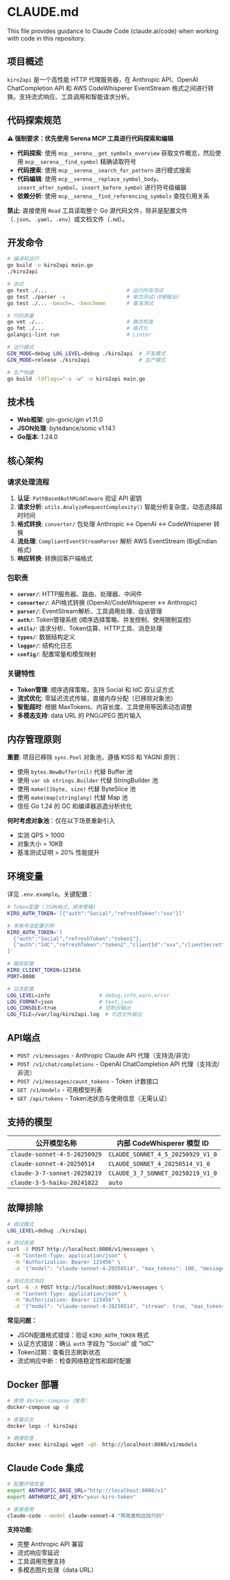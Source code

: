 # CLAUDE.md

This file provides guidance to Claude Code (claude.ai/code) when working with code in this repository.

## 项目概述

`kiro2api` 是一个高性能 HTTP 代理服务器，在 Anthropic API、OpenAI ChatCompletion API 和 AWS CodeWhisperer EventStream 格式之间进行转换。支持流式响应、工具调用和智能请求分析。

## 代码探索规范

**⚠️ 强制要求：优先使用 Serena MCP 工具进行代码探索和编辑**

- **代码探索**: 使用 `mcp__serena__get_symbols_overview` 获取文件概览，然后使用 `mcp__serena__find_symbol` 精确读取符号
- **代码搜索**: 使用 `mcp__serena__search_for_pattern` 进行模式搜索
- **代码编辑**: 使用 `mcp__serena__replace_symbol_body`、`insert_after_symbol`、`insert_before_symbol` 进行符号级编辑
- **依赖分析**: 使用 `mcp__serena__find_referencing_symbols` 查找引用关系

**禁止**: 直接使用 `Read` 工具读取整个 Go 源代码文件，除非是配置文件（`.json`、`.yaml`、`.env`）或文档文件（`.md`）。

## 开发命令

```bash
# 编译和运行
go build -o kiro2api main.go
./kiro2api

# 测试
go test ./...                          # 运行所有测试
go test ./parser -v                    # 单包测试(详细输出)
go test ./... -bench=. -benchmem       # 基准测试

# 代码质量
go vet ./...                           # 静态检查
go fmt ./...                           # 格式化
golangci-lint run                      # Linter

# 运行模式
GIN_MODE=debug LOG_LEVEL=debug ./kiro2api  # 开发模式
GIN_MODE=release ./kiro2api                # 生产模式

# 生产构建
go build -ldflags="-s -w" -o kiro2api main.go
```

## 技术栈

- **Web框架**: gin-gonic/gin v1.11.0
- **JSON处理**: bytedance/sonic v1.14.1
- **Go版本**: 1.24.0

## 核心架构

### 请求处理流程
1. **认证**: `PathBasedAuthMiddleware` 验证 API 密钥
2. **请求分析**: `utils.AnalyzeRequestComplexity()` 智能分析复杂度，动态选择超时时间
3. **格式转换**: `converter/` 包处理 Anthropic ↔ OpenAI ↔ CodeWhisperer 转换
4. **流处理**: `CompliantEventStreamParser` 解析 AWS EventStream (BigEndian格式)
5. **响应转换**: 转换回客户端格式

### 包职责
- **`server/`**: HTTP服务器、路由、处理器、中间件
- **`converter/`**: API格式转换 (OpenAI/CodeWhisperer ↔ Anthropic)
- **`parser/`**: EventStream解析、工具调用处理、会话管理
- **`auth/`**: Token管理系统 (顺序选择策略、并发控制、使用限制监控)
- **`utils/`**: 请求分析、Token估算、HTTP工具、消息处理
- **`types/`**: 数据结构定义
- **`logger/`**: 结构化日志
- **`config/`**: 配置常量和模型映射

### 关键特性
- **Token管理**: 顺序选择策略，支持 Social 和 IdC 双认证方式
- **流式优化**: 零延迟流式传输，直接内存分配（已移除对象池）
- **智能超时**: 根据 MaxTokens、内容长度、工具使用等因素动态调整
- **多模态支持**: data URL 的 PNG/JPEG 图片输入

## 内存管理原则

**重要**: 项目已移除 `sync.Pool` 对象池，遵循 KISS 和 YAGNI 原则：
- 使用 `bytes.NewBuffer(nil)` 代替 Buffer 池
- 使用 `var sb strings.Builder` 代替 StringBuilder 池
- 使用 `make([]byte, size)` 代替 ByteSlice 池
- 使用 `make(map[string]any)` 代替 Map 池
- 信任 Go 1.24 的 GC 和编译器逃逸分析优化

**何时考虑对象池**：仅在以下场景重新引入
- 实测 QPS > 1000
- 对象大小 > 10KB
- 基准测试证明 > 20% 性能提升

## 环境变量

详见 `.env.example`。关键配置：

```bash
# Token配置 (JSON格式，顺序策略)
KIRO_AUTH_TOKEN='[{"auth":"Social","refreshToken":"xxx"}]'

# 多账号池配置示例
KIRO_AUTH_TOKEN='[
  {"auth":"Social","refreshToken":"token1"},
  {"auth":"IdC","refreshToken":"token2","clientId":"xxx","clientSecret":"xxx"}
]'

# 服务配置
KIRO_CLIENT_TOKEN=123456
PORT=8080

# 日志配置
LOG_LEVEL=info                # debug,info,warn,error
LOG_FORMAT=json               # text,json
LOG_CONSOLE=true              # 控制台输出
LOG_FILE=/var/log/kiro2api.log  # 可选文件输出
```

## API端点

- `POST /v1/messages` - Anthropic Claude API 代理（支持流/非流）
- `POST /v1/chat/completions` - OpenAI ChatCompletion API 代理（支持流/非流）
- `POST /v1/messages/count_tokens` - Token 计数接口
- `GET /v1/models` - 可用模型列表
- `GET /api/tokens` - Token池状态与使用信息（无需认证）

## 支持的模型

| 公开模型名称 | 内部 CodeWhisperer 模型 ID |
|-------------|---------------------------|
| `claude-sonnet-4-5-20250929` | `CLAUDE_SONNET_4_5_20250929_V1_0` |
| `claude-sonnet-4-20250514` | `CLAUDE_SONNET_4_20250514_V1_0` |
| `claude-3-7-sonnet-20250219` | `CLAUDE_3_7_SONNET_20250219_V1_0` |
| `claude-3-5-haiku-20241022` | `auto` |

## 故障排除

```bash
# 调试模式
LOG_LEVEL=debug ./kiro2api

# 测试连接
curl -X POST http://localhost:8080/v1/messages \
  -H "Content-Type: application/json" \
  -H "Authorization: Bearer 123456" \
  -d '{"model": "claude-sonnet-4-20250514", "max_tokens": 100, "messages": [{"role": "user", "content": "测试"}]}'

# 测试流式响应
curl -N -X POST http://localhost:8080/v1/messages \
  -H "Content-Type: application/json" \
  -H "Authorization: Bearer 123456" \
  -d '{"model": "claude-sonnet-4-20250514", "stream": true, "max_tokens": 100, "messages": [{"role": "user", "content": "测试"}]}'
```

**常见问题：**
- JSON配置格式错误：验证 `KIRO_AUTH_TOKEN` 格式
- 认证方式错误：确认 `auth` 字段为 "Social" 或 "IdC"
- Token过期：查看日志刷新状态
- 流式响应中断：检查网络稳定性和超时配置

## Docker 部署

```bash
# 使用 docker-compose（推荐）
docker-compose up -d

# 查看日志
docker logs -f kiro2api

# 健康检查
docker exec kiro2api wget -qO- http://localhost:8080/v1/models
```

## Claude Code 集成

```bash
# 配置环境变量
export ANTHROPIC_BASE_URL="http://localhost:8080/v1"
export ANTHROPIC_API_KEY="your-kiro-token"

# 直接使用
claude-code --model claude-sonnet-4 "帮我重构这段代码"
```

**支持功能**:
- 完整 Anthropic API 兼容
- 流式响应零延迟
- 工具调用完整支持
- 多模态图片处理（data URL）
